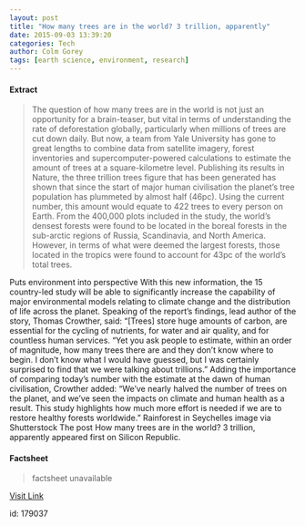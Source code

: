 ```yaml
---
layout: post
title: "How many trees are in the world? 3 trillion, apparently"
date: 2015-09-03 13:39:20
categories: Tech
author: Colm Gorey
tags: [earth science, environment, research]
---
```



#### Extract
>The question of how many trees are in the world is not just an opportunity for a brain-teaser, but vital in terms of understanding the rate of deforestation globally, particularly when millions of trees are cut down daily.
But now, a team from Yale University has gone to great lengths to combine data from satellite imagery, forest inventories and supercomputer-powered calculations to estimate the amount of trees at a square-kilometre level.
Publishing its results in Nature, the three trillion trees figure that has been generated has shown that since the start of major human civilisation the planet’s tree population has plummeted by almost half (46pc).
Using the current number, this amount would equate to 422 trees to every person on Earth.
From the 400,000 plots included in the study, the world’s densest forests were found to be located in the boreal forests in the sub-arctic regions of Russia, Scandinavia, and North America.
However, in terms of what were deemed the largest forests, those located in the tropics were found to account for 43pc of the world’s total trees.

Puts environment into perspective
With this new information, the 15 country-led study will be able to significantly increase the capability of major environmental models relating to climate change and the distribution of life across the planet.
Speaking of the report’s findings, lead author of the story, Thomas Crowther, said: &#8220;[Trees] store huge amounts of carbon, are essential for the cycling of nutrients, for water and air quality, and for countless human services.
“Yet you ask people to estimate, within an order of magnitude, how many trees there are and they don&#8217;t know where to begin. I don&#8217;t know what I would have guessed, but I was certainly surprised to find that we were talking about trillions.&#8221;
Adding the importance of comparing today’s number with the estimate at the dawn of human civilisation, Crowther added: “We&#8217;ve nearly halved the number of trees on the planet, and we&#8217;ve seen the impacts on climate and human health as a result. This study highlights how much more effort is needed if we are to restore healthy forests worldwide.&#8221;
Rainforest in Seychelles image via Shutterstock
The post How many trees are in the world? 3 trillion, apparently appeared first on Silicon Republic.

#### Factsheet
>factsheet unavailable

[Visit Link](https://www.siliconrepublic.com/earth-science/2015/09/03/how-many-trees-are-in-the-world)

id:  179037

